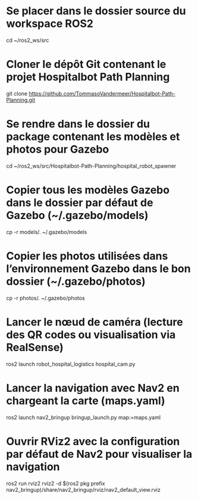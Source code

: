 # Se placer dans le dossier source du workspace ROS2
cd ~/ros2_ws/src

# Cloner le dépôt Git contenant le projet Hospitalbot Path Planning
git clone https://github.com/TommasoVandermeer/Hospitalbot-Path-Planning.git

# Se rendre dans le dossier du package contenant les modèles et photos pour Gazebo
cd ~/ros2_ws/src/Hospitalbot-Path-Planning/hospital_robot_spawner

# Copier tous les modèles Gazebo dans le dossier par défaut de Gazebo (~/.gazebo/models)
cp -r models/. ~/.gazebo/models

# Copier les photos utilisées dans l’environnement Gazebo dans le bon dossier (~/.gazebo/photos)
cp -r photos/. ~/.gazebo/photos

# Lancer le nœud de caméra (lecture des QR codes ou visualisation via RealSense)
ros2 launch robot_hospital_logistics hospital_cam.py

# Lancer la navigation avec Nav2 en chargeant la carte (maps.yaml)
ros2 launch nav2_bringup bringup_launch.py map:=maps.yaml

# Ouvrir RViz2 avec la configuration par défaut de Nav2 pour visualiser la navigation
ros2 run rviz2 rviz2 -d $(ros2 pkg prefix nav2_bringup)/share/nav2_bringup/rviz/nav2_default_view.rviz
